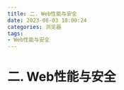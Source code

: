 ```yaml
---
title: 二. Web性能与安全
date: 2023-08-03 18:00:24
categories: 浏览器
tags: 
- Web性能与安全
---
```


# 二. Web性能与安全

‍
